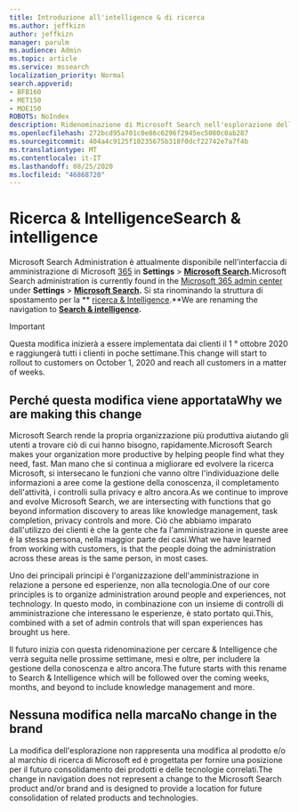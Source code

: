 ```yaml
---
title: Introduzione all'intelligence & di ricerca
ms.author: jeffkizn
author: jeffkizn
manager: parulm
ms.audience: Admin
ms.topic: article
ms.service: mssearch
localization_priority: Normal
search.appverid:
- BFB160
- MET150
- MOE150
ROBOTS: NoIndex
description: Ridenominazione di Microsoft Search nell'esplorazione dell'interfaccia di amministrazione per la ricerca & Intelligence
ms.openlocfilehash: 272bcd95a701c0e86c6296f2945ec5080c0ab287
ms.sourcegitcommit: 404a4c9125f10235675b318f0dcf22742e7a7f4b
ms.translationtype: MT
ms.contentlocale: it-IT
ms.lasthandoff: 08/25/2020
ms.locfileid: "46868720"
---
```

# <a name="search--intelligence"></a><span data-ttu-id="a6502-103">Ricerca & Intelligence</span><span class="sxs-lookup"><span data-stu-id="a6502-103">Search & intelligence</span></span>

<span data-ttu-id="a6502-104">Microsoft Search Administration è attualmente disponibile nell'interfaccia di amministrazione di Microsoft [365](https://admin.microsoft.com) in **Settings**  >  **[Microsoft Search](https://admin.microsoft.com/Adminportal/Home#/MicrosoftSearch).**</span><span class="sxs-lookup"><span data-stu-id="a6502-104">Microsoft Search administration is currently found in the  [Microsoft 365 admin center](https://admin.microsoft.com) under **Settings** > **[Microsoft Search](https://admin.microsoft.com/Adminportal/Home#/MicrosoftSearch).**</span></span> <span data-ttu-id="a6502-105">Si sta rinominando la struttura di spostamento per la \*\* [ricerca & Intelligence](https://admin.microsoft.com/Adminportal/Home#/MicrosoftSearch).\*\*</span><span class="sxs-lookup"><span data-stu-id="a6502-105">We are renaming the navigation to **[Search & intelligence](https://admin.microsoft.com/Adminportal/Home#/MicrosoftSearch).**</span></span>

> [!Important]
> <span data-ttu-id="a6502-106">Questa modifica inizierà a essere implementata dai clienti il 1 ° ottobre 2020 e raggiungerà tutti i clienti in poche settimane.</span><span class="sxs-lookup"><span data-stu-id="a6502-106">This change will start to rollout to customers on October 1, 2020 and reach all customers in a matter of weeks.</span></span>

## <a name="why-we-are-making-this-change"></a><span data-ttu-id="a6502-107">Perché questa modifica viene apportata</span><span class="sxs-lookup"><span data-stu-id="a6502-107">Why we are making this change</span></span>

<span data-ttu-id="a6502-108">Microsoft Search rende la propria organizzazione più produttiva aiutando gli utenti a trovare ciò di cui hanno bisogno, rapidamente.</span><span class="sxs-lookup"><span data-stu-id="a6502-108">Microsoft Search makes your organization more productive by helping people find what they need, fast.</span></span> <span data-ttu-id="a6502-109">Man mano che si continua a migliorare ed evolvere la ricerca Microsoft, si intersecano le funzioni che vanno oltre l'individuazione delle informazioni a aree come la gestione della conoscenza, il completamento dell'attività, i controlli sulla privacy e altro ancora.</span><span class="sxs-lookup"><span data-stu-id="a6502-109">As we continue to improve and evolve Microsoft Search, we are intersecting with functions that go beyond information discovery to areas like knowledge management, task completion, privacy controls and more.</span></span>
<span data-ttu-id="a6502-110">Ciò che abbiamo imparato dall'utilizzo dei clienti è che la gente che fa l'amministrazione in queste aree è la stessa persona, nella maggior parte dei casi.</span><span class="sxs-lookup"><span data-stu-id="a6502-110">What we have learned from working with customers, is that the people doing the administration across these areas is the same person, in most cases.</span></span>

<span data-ttu-id="a6502-111">Uno dei principali principi è l'organizzazione dell'amministrazione in relazione a persone ed esperienze, non alla tecnologia.</span><span class="sxs-lookup"><span data-stu-id="a6502-111">One of our core principles is to organize administration around people and experiences, not technology.</span></span> <span data-ttu-id="a6502-112">In questo modo, in combinazione con un insieme di controlli di amministrazione che interessano le esperienze, è stato portato qui.</span><span class="sxs-lookup"><span data-stu-id="a6502-112">This, combined with a set of admin controls that will span experiences has brought us here.</span></span>

<span data-ttu-id="a6502-113">Il futuro inizia con questa ridenominazione per cercare & Intelligence che verrà seguita nelle prossime settimane, mesi e oltre, per includere la gestione della conoscenza e altro ancora.</span><span class="sxs-lookup"><span data-stu-id="a6502-113">The future starts with this rename to Search & Intelligence which will be followed over the coming weeks, months, and beyond to include knowledge management and more.</span></span>

## <a name="no-change-in-the-brand"></a><span data-ttu-id="a6502-114">Nessuna modifica nella marca</span><span class="sxs-lookup"><span data-stu-id="a6502-114">No change in the brand</span></span>

<span data-ttu-id="a6502-115">La modifica dell'esplorazione non rappresenta una modifica al prodotto e/o al marchio di ricerca di Microsoft ed è progettata per fornire una posizione per il futuro consolidamento dei prodotti e delle tecnologie correlati.</span><span class="sxs-lookup"><span data-stu-id="a6502-115">The change in navigation does not represent a change to the Microsoft Search product and/or brand and is designed to provide a location for future consolidation of related products and technologies.</span></span>

